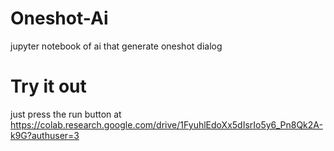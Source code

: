 # Oneshot-Ai
jupyter notebook of ai that generate oneshot dialog

# Try it out
just press the run button at https://colab.research.google.com/drive/1FyuhlEdoXx5dIsrIo5y6_Pn8Qk2A-k9G?authuser=3
